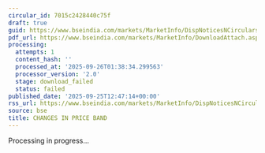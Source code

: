 ```yaml
---
circular_id: 7015c2428440c75f
draft: true
guid: https://www.bseindia.com/markets/MarketInfo/DispNoticesNCirculars.aspx?Noticeid={543DD0FD-9318-404E-985E-3A76B7E03F13}&noticeno=20250925-38&dt=09/25/2025&icount=38&totcount=65&flag=0
pdf_url: https://www.bseindia.com/markets/MarketInfo/DownloadAttach.aspx?id=20250925-38&attachedId=
processing:
  attempts: 1
  content_hash: ''
  processed_at: '2025-09-26T01:38:34.299563'
  processor_version: '2.0'
  stage: download_failed
  status: failed
published_date: '2025-09-25T12:47:14+00:00'
rss_url: https://www.bseindia.com/markets/MarketInfo/DispNoticesNCirculars.aspx?Noticeid={543DD0FD-9318-404E-985E-3A76B7E03F13}&noticeno=20250925-38&dt=09/25/2025&icount=38&totcount=65&flag=0
source: bse
title: CHANGES IN PRICE BAND
---
```


Processing in progress...